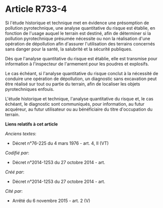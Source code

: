 # Article R733-4

Si l'étude historique et technique met en évidence une présomption de pollution pyrotechnique, une analyse quantitative du
risque est établie, en fonction de l'usage auquel le terrain est destiné, afin de déterminer si la pollution pyrotechnique
présumée nécessite ou non la réalisation d'une opération de dépollution afin d'assurer l'utilisation des terrains concernés
sans danger pour la santé, la salubrité et la sécurité publiques.

Dès que l'analyse quantitative du risque est établie, elle est transmise pour information à l'inspecteur de l'armement pour
les poudres et explosifs.

Le cas échéant, si l'analyse quantitative du risque conclut à la nécessité de conduire une opération de dépollution, un
diagnostic sans excavation peut être réalisé sur tout ou partie du terrain, afin de localiser les objets pyrotechniques
enfouis.

L'étude historique et technique, l'analyse quantitative du risque et, le cas échéant, le diagnostic sont communiqués, pour
information, au futur acquéreur, au futur utilisateur ou au bénéficiaire du titre d'occupation du terrain.

**Liens relatifs à cet article**

_Anciens textes_:

  - Décret n°76-225 du 4 mars 1976 - art. 4, II (VT)

_Codifié par_:

  - Décret n°2014-1253 du 27 octobre 2014 - art.

_Créé par_:

  - Décret n°2014-1253 du 27 octobre 2014 - art.

_Cité par_:

  - Arrêté du 6 novembre 2015 - art. 2 (V)
